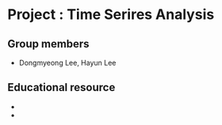 # Project : Time Serires Analysis

## Group members
- Dongmyeong Lee, Hayun Lee

## Educational resource
- 
- 
